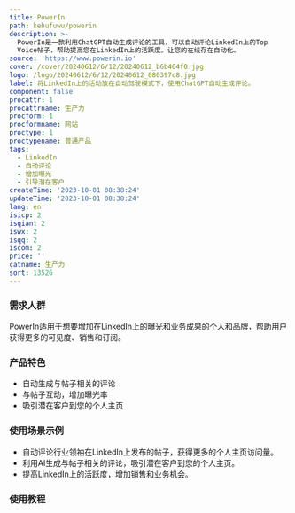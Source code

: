 ```yaml
---
title: PowerIn
path: kehufuwu/powerin
description: >-
  PowerIn是一款利用ChatGPT自动生成评论的工具，可以自动评论LinkedIn上的Top
  Voice帖子，帮助提高您在LinkedIn上的活跃度。让您的在线存在自动化。
source: 'https://www.powerin.io'
cover: /cover/20240612/6/12/20240612_b6b464f0.jpg
logo: /logo/20240612/6/12/20240612_080397c8.jpg
label: 将LinkedIn上的活动放在自动驾驶模式下，使用ChatGPT自动生成评论。
component: false
procattr: 1
procattrname: 生产力
procform: 1
procformname: 网站
proctype: 1
proctypename: 普通产品
tags:
  - LinkedIn
  - 自动评论
  - 增加曝光
  - 引导潜在客户
createTime: '2023-10-01 08:38:24'
updateTime: '2023-10-01 08:38:24'
lang: en
isicp: 2
isqian: 2
iswx: 2
isqq: 2
iscom: 2
price: ''
catname: 生产力
sort: 13526
---
```




### 需求人群
PowerIn适用于想要增加在LinkedIn上的曝光和业务成果的个人和品牌，帮助用户获得更多的可见度、销售和订阅。

### 产品特色
- 自动生成与帖子相关的评论
- 与帖子互动，增加曝光率
- 吸引潜在客户到您的个人主页

### 使用场景示例
- 自动评论行业领袖在LinkedIn上发布的帖子，获得更多的个人主页访问量。
- 利用AI生成与帖子相关的评论，吸引潜在客户到您的个人主页。
- 提高LinkedIn上的活跃度，增加销售和业务机会。

### 使用教程


  
